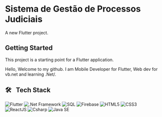 # Sistema de Gestão de Processos Judiciais

A new Flutter project.

## Getting Started

This project is a starting point for a Flutter application.

Hello, Welcome to my github.
I am Mobile Developer for Flutter, Web dev for vb.net and learning .Net/.

## 🛠 &nbsp; Tech Stack
![Flutter](https://img.shields.io/badge/Flutter-Mobile_Developer-blue)
![.Net Framework](https://img.shields.io/badge/.Net-Web_Developer-white)
![SQL](https://img.shields.io/badge/SQL-Database-black)
![Firebase](https://img.shields.io/badge/Firebase-Database-yellow)
![HTML5](https://img.shields.io/badge/HTML-Design-red)
![CSS3](https://img.shields.io/badge/Css-Design-orange)
![ReactJS](https://img.shields.io/badge/ReactJs-WebDesign-orange)
![Csharp](https://img.shields.io/badge/C#-Developer-black) 
![Java SE](https://img.shields.io/badge/Java-Developer-blue) 
 
